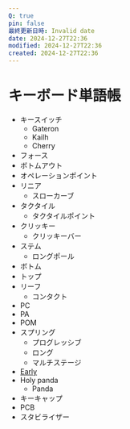 ```yaml
---
Q: true
pin: false
最終更新日時: Invalid date
date: 2024-12-27T22:36
modified: 2024-12-27T22:36
created: 2024-12-27T22:36
---
```

# キーボード単語帳

- キースイッチ
    - Gateron
    - Kailh
    - Cherry
- フォース
- ボトムアウト
- オペレーションポイント
- リニア
    - スローカーブ
- タクタイル
    - タクタイルポイント
- クリッキー
    - クリッキーバー
- ステム
    - ロングポール
- ボトム
- トップ
- リーフ
    - コンタクト
- PC
- PA
- POM
- スプリング
    - プログレッシブ
    - ロング
    - マルチステージ
- [Early](https://www.notion.soTactile)
- Holy panda
    - Panda
- キーキャップ
- PCB
- スタビライザー